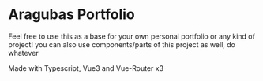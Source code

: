 # Aragubas Portfolio
Feel free to use this as a base for your own personal portfolio or any kind of project! you can also use components/parts of this project as well, do whatever

Made with Typescript, Vue3 and Vue-Router x3
